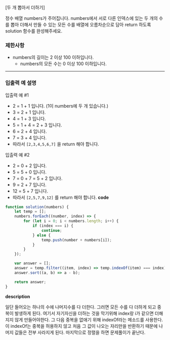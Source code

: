 <!--
파일 이름은 날짜-문제제목 (예시: 2021-03-21-완주하지못한선수.md)
-->

[두 개 뽑아서 더하기]

정수 배열 numbers가 주어집니다. numbers에서 서로 다른 인덱스에 있는 두 개의 수를 뽑아 더해서 만들 수 있는 모든 수를 배열에 오름차순으로 담아 return 하도록 solution 함수를 완성해주세요.

### 제한사항

- numbers의 길이는 2 이상 100 이하입니다.
  - numbers의 모든 수는 0 이상 100 이하입니다.

---

### 입출력 예 설명

입출력 예 #1

- 2 = 1 + 1 입니다. (1이 numbers에 두 개 있습니다.)
- 3 = 2 + 1 입니다.
- 4 = 1 + 3 입니다.
- 5 = 1 + 4 = 2 + 3 입니다.
- 6 = 2 + 4 입니다.
- 7 = 3 + 4 입니다.
- 따라서 `[2,3,4,5,6,7]` 을 return 해야 합니다.

입출력 예 #2

- 2 = 0 + 2 입니다.
- 5 = 5 + 0 입니다.
- 7 = 0 + 7 = 5 + 2 입니다.
- 9 = 2 + 7 입니다.
- 12 = 5 + 7 입니다.
- 따라서 `[2,5,7,9,12]` 를 return 해야 합니다.
  **code**

```js
function solution(numbers) {
	let temp = [];
	numbers.forEach((number, index) => {
		for (let i = 0; i < numbers.length; i++) {
			if (index === i) {
				continue;
			} else {
				temp.push(number + numbers[i]);
			}
		}
	});

	var answer = [];
	answer = temp.filter((item, index) => temp.indexOf(item) === index);
	answer.sort((a, b) => a - b);

	return answer;
}
```

**description**


일단 들어오는 하나의 수에 나머지수를 다 더한다.
그러면 모든 수를 다 더하게 되고 중복이 발생하게 된다.
여기서 자기자신을 더하는 것을 막기위해 index랑 i가 같으면 더해지지 않게 만들어야한다.
그 다음
중복을 없애기 위해 indexOf라는 메소드를 사용한다. 이 indexOf는 중복을 허용하지 않고 처음 그 값이 나오는 자리만을 반환하기 때문에 나머지 값들은 전부 사라지게 된다.
마지막으로 정렬을 하면 문제풀이가 끝난다.
